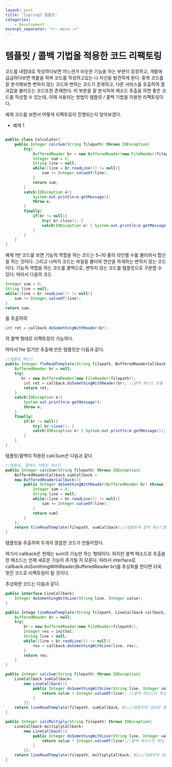 ```yaml
---
layout: post
title: "[spring] 템플릿"
categories:
    - Development
excerpt_separator: "<!--more-->"
---
```


# 템플릿 / 콜백 기법을 적용한 코드 리팩토링

코드를 내맘대로 작성하다보면 어느샌가 비슷한 기능을 하는 부분이 등장하고, 개발에 급급하다보면 복붙을 하며 코드를 작성하고있는 나 자신을 발견하게 된다. 중복 코드를 잘 분석해보면 변하지 않는 코드와 변하는 코드가 존재하고, 다른 서비스를 호출하여 결과값을 불러오는 코드또한 존재한다. 이 부분을 잘 분석하여 메소드 추출을 하면 좋은 코드를 작성할 수 있는데, 이때 사용되는 방법이 템플릿 / 콜백 기법을 이용한 리팩토링이다.

예제 코드를 보면서 어떻게 리팩토링이 진행되는지 알아보겠다.

- 예제 1

```java

public class Calculator{
    public Integer calcSum(String filepath) throws IOException{
        try{
            BufferedReader br = new BufferedReader(new FileReader(filepath));
            Integer sum = 0;
            String line = null;
            while((line = br.readLine()) != null){
                sum += Integer.valueOf(line);
            }
            return sum;
        }
        catch(IOException e){
            System.out.println(e.getMessage));
            throw e;
        }
        finally{
            if(br != null){
                try{ br.close(); }
                catch(IOException e) { System.out.println(e.getMessage()); }
            }
        }
    }
}
```

예제 1번 코드를 보면 기능적 역할을 하는 코드는 5~10 줄의 라인별 수를 불러와서 합산을 하는 것이다. 그리고 나머지 코드는 파일을 불러와 연산을 하게하는 변하지 않는 코드이다. 기능적 역할을 하는 코드를 콜백으로, 변하지 않는 코드를 템플릿으로 구분할 수 있다. 따라서 다음의 코드

```java
Integer sum = 0;
String line = null;
while((line = br.readLine()) != null){
    sum += Integer.valueOf(line);
}
return sum;
```

를 추출하여 

```java
int ret = callback.doSomethingWithReader(br);
```

의 콜백 형태로 리팩토링이 가능하다.

따라서 file 읽기만 추출해 만든 템플릿은 다음과 같다.
```java
//템플릿 메소드
public Integer fleReadTemplate(String filepath, BufferedReaderCallback callback) throws IOException{
    BufferedReader br = null;
    try{
       br = new BufferedReader(new FileReader(filepath));
        int ret = callback.doSomethingWithReader(br); //콜백 메소드 호출
        return ret;
    }
    catch(IOException e){
        System.out.println(e.getMessage));
        throw e;
    }
    finally{
        if(br != null){
            try{ br.close(); }
            catch(IOException e) { System.out.println(e.getMessage()); }
        }
    }
}

```

템플릿/콜백이 적용된 calcSum은 다음과 같다
```java
//템플릿, 콜백이 적용된 메소드
public Integer calcSum(String filepath) throws IOException{
    BufferedReaderCallback sumCallback =
    new BufferedReaderCallback(){
        public Integer doSomthingWithReader(BufferedReader br) throws IOException{
            Integer sum = 0;
            String line = null;
            while((line = br.readLine()) != null){
                sum += Integer.valueOf(line);
            }
            return suml
        }
    };
    return fileReadTemplate(filepath, sumCallback);//템플릿에 콜백 메소드를 넘긴다.
}   

```
템플릿을 추출하여 두개의 깔끔한 코드가 만들어졌다.

여기서 callback은 현재는 sum의 기능만 하는 형태이다. 하지만 콜백 메소드로 추출을 한 메소드는 언제 새로운 기능이 추가될 지 모른다. 따라서 interface로 callback.doSomthingWithReader(BufferedReader br)를 추상화를 한다면 더욱 멋진 코드로 리팩토링이 될 것이다.

추상화한 코드는 다음과 같다.
```java
public interface LineCallback{
    Integer doSomethingWithLine(String line, Integer value);
}

public Intege lineReadTemplate(String filepath, LineCallback callback, int initVal) thorws IOException{
    BufferedReader br = null;
    try{
        br = new BufferedReader(new FileReader(filepath));
        Integer res = initVal;
        String line = null;
        while((line = br.readLine()) != null){
            res = callback.doSomethingWithLine(line, res);
        }
        return res;
    }
}

public Integer calcSum(String filepath) throws IOException{
    LineCallback sumCallback=
        new LineCallback(){
            public Integer doSomethingWithLine(String line, Integer value){
                return value + Integer.valueOf(line); //콜백 메소드의 핵심 연산부분
            }
        }};
    return lineReadTemplate(filepath, sumCallback, 0);//템플릿에 생성된 콜백 메소드를 주입
}

public Integer calcMultiply(String filepath) throws IOException{
    LineCallback multiplyCallback=
        new LineCallback(){
            public Integer doSomethingWithLine(String line, Integer value){
                return value * Integer.valueOf(line);//콜백 메소드의 핵심 연산부분
            }
        }};
    return lineReadTemplate(filepath, multiplyCallback, 0);//템플릿에 생성된 콜백 메소드를 주입
}
```